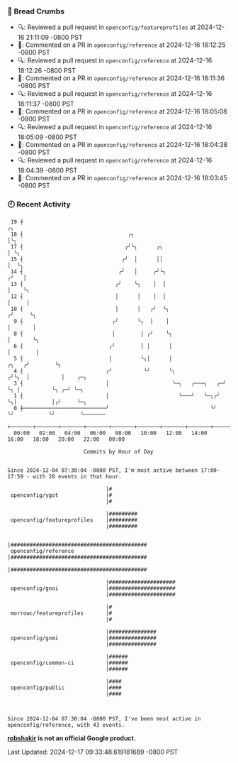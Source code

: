 ### 🍞 Bread Crumbs

 * 🔍: Reviewed a pull request in  `openconfig/featureprofiles` at 2024-12-16 21:11:09 -0800 PST
 * 💬: Commented on a PR in  `openconfig/reference` at 2024-12-16 18:12:25 -0800 PST
 * 🔍: Reviewed a pull request in  `openconfig/reference` at 2024-12-16 18:12:26 -0800 PST
 * 💬: Commented on a PR in  `openconfig/reference` at 2024-12-16 18:11:36 -0800 PST
 * 🔍: Reviewed a pull request in  `openconfig/reference` at 2024-12-16 18:11:37 -0800 PST
 * 💬: Commented on a PR in  `openconfig/reference` at 2024-12-16 18:05:08 -0800 PST
 * 🔍: Reviewed a pull request in  `openconfig/reference` at 2024-12-16 18:05:09 -0800 PST
 * 💬: Commented on a PR in  `openconfig/reference` at 2024-12-16 18:04:38 -0800 PST
 * 🔍: Reviewed a pull request in  `openconfig/reference` at 2024-12-16 18:04:39 -0800 PST
 * 💬: Commented on a PR in  `openconfig/reference` at 2024-12-16 18:03:45 -0800 PST

### 🕘 Recent Activity
```
 19 ┼                                                                        ╭╮
 18 ┤                                 ╭╮                                     │╰╮
 17 ┤                                ╭╯╰╮      ╭╮                            │ ╰╮
 15 ┤                               ╭╯  │      ││                            │  ╰╮
 14 ┤                              ╭╯   │     ╭╯╰╮                          ╭╯   │
 13 ┤                             ╭╯    ╰╮    │  │                          │    ╰╮
 12 ┤                             │      │    │  │                          │     │
 10 ┤                             │      │   ╭╯  ╰╮                        ╭╯     ╰╮
  9 ┤                            ╭╯      ╰╮  │    │                        │       │
  8 ┤                            │        │ ╭╯    ╰╮                       │       ╰╮
  6 ┤                           ╭╯        │ │      │                       │        │
  5 ┤                           │         ╰╮│      │                 ╭╮   ╭╯        ╰╮
  4 ┤                          ╭╯          ╰╯      ╰╮               ╭╯╰╮  │          │    ╭─╮
  3 ┤                          │                    ╰─╮   ╭───╮   ╭─╯  ╰╮ │          ╰╮ ╭─╯ ╰─╮
  1 ┤                          │                      ╰───╯   ╰─╮╭╯     ╰╮│           │╭╯     ╰─╮
  0 ┼──────────────────────────╯                                ╰╯       ╰╯           ╰╯        ╰───────
    +───────+───────+───────+───────+───────+───────+───────+───────+───────+───────+───────+───────+────
  00:00   02:00   04:00   06:00   08:00   10:00   12:00   14:00   16:00   18:00   20:00   22:00   00:00   

						Commits by Hour of Day


Since 2024-12-04 07:30:04 -0800 PST, I'm most active between 17:00-17:59 - with 20 events in that hour.

```



```
                               |#
 openconfig/ygot               |#
                               |#

                               |#########
 openconfig/featureprofiles    |#########
                               |#########

                               |###########################################
 openconfig/reference          |###########################################
                               |###########################################

                               |#####################
 openconfig/gnoi               |#####################
                               |#####################

                               |#
 morrowc/featureprofiles       |#
                               |#

                               |###############
 openconfig/gnmi               |###############
                               |###############

                               |######
 openconfig/common-ci          |######
                               |######

                               |####
 openconfig/public             |####
                               |####



Since 2024-12-04 07:30:04 -0800 PST, I've been most active in openconfig/reference, with 43 events.

```
**[robshakir](mailto:robjs@google.com) is not an official Google product.**  


Last Updated: 2024-12-17 09:33:48.619181689 -0800 PST
